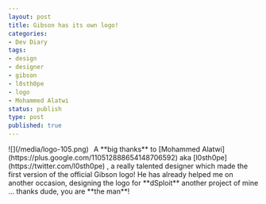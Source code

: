 ```yaml
---
layout: post
title: Gibson has its own logo!
categories:
- Dev Diary
tags:
- design
- designer
- gibson
- l0sth0pe
- logo
- Mohammed Alatwi
status: publish
type: post
published: true
---
```


<div style="float:left; margin-right:10px;">![](/media/logo-105.png)</div> 
A **big thanks** to [Mohammed Alatwi](https://plus.google.com/110512888654148706592) aka [l0sth0pe](https://twitter.com/l0sth0pe) , a really talented designer which made the first version of the official Gibson logo!  
He has already helped me on another occasion, designing the logo for **dSploit** another project of mine ... thanks dude, you are **the man**!
